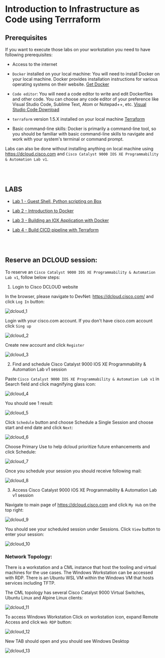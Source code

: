 # Introduction to Infrastructure as Code using Terrraform

## Prerequisites

If you want to execute those labs on your workstation you need to have following prerequisites:

- Access to the internet

- `Docker` installed on your local machine: You will need to install Docker on your local machine. Docker provides installation instructions for various operating systems on their website. [Get Docker](https://docs.docker.com/get-docker/)

- `Code editor`: You will need a code editor to write and edit Dockerfiles and other code. You can choose any code editor of your preference like Visual Studio Code, Sublime Text, Atom or Notepad++, etc. [Visual Studio Code Download](https://code.visualstudio.com/)

- `terraform` version 1.5.X installed on your local machine [Terraform](https://developer.hashicorp.com/terraform/downloads)

- Basic command-line skills: Docker is primarily a command-line tool, so you should be familiar with basic command-line skills to navigate and work with your system's terminal or command prompt.

Labs can also be done without installing anything on local machine using https://dcloud.cisco.com and `Cisco Catalyst 9000 IOS XE Programmability & Automation Lab v1`.


<br></br>

## LABS

- [Lab 1 - Guest Shell, Python scripting on Box](labs/lab1/README.md)

- [Lab 2 - Introduction to Docker](labs/lab2/README.md)

- [Lab 3 - Building an IOX Application with Docker](labs/lab3/README.md)

- [Lab 4 - Build CICD pipeline with Terraform](labs/lab4/README.md)

<br></br>

## Reserve an DCLOUD session:

To reserve an `Cisco Catalyst 9000 IOS XE Programmability & Automation Lab v1`, follow below steps:

1. Login to Cisco DCLOUD website

In the browser, please navigate to DevNet: https://dcloud.cisco.com/ and click `Log In` button:

![dcloud_1](images/dcloud_1.png)

Login with your cisco.com account. If you don't have cisco.com account click `Sing up`

![dcloud_2](images/dcloud_2.png)

Create new account and click `Register`

![dcloud_3](images/dcloud_3.png)

2. Find and schedule Cisco Catalyst 9000 IOS XE Programmability & Automation Lab v1 session

Paste `Cisco Catalyst 9000 IOS XE Programmability & Automation Lab v1` in Search field and click magnifying glass icon:

![dcloud_4](images/dcloud_4.png)

You should see 1 result:

![dcloud_5](images/dcloud_5.png)

Click `Schedule` button and choose Schedule a Single Session and choose start and end date and click `Next`:

![dcloud_6](images/dcloud_6.png)

Choose Primary Use to help dcloud prioritize future enhancements and click Schedule:

![dcloud_7](images/dcloud_7.png)

Once you schedule your session you should receive following mail:

![dcloud_8](images/dcloud_8.png)

3. Access Cisco Catalyst 9000 IOS XE Programmability & Automation Lab v1 session

Navigate to main page of https://dcloud.cisco.com and click `My Hub` on the top right:

![dcloud_9](images/dcloud_9.png)

You should see your scheduled session under Sessions. Click `View` button to enter your session:

![dcloud_10](images/dcloud_10.png)

### Network Topology:

There is a workstation and a CML instance that host the tooling and virtual machines for the use cases. The Windows Workstation can be accessed with RDP. There is an Ubuntu WSL VM within the Windows VM that hosts services including TFTP.

The CML topology has several Cisco Catalyst 9000 Virtual Switches, Ubuntu Linux and Alpine Linux clients:

![dcloud_11](images/dcloud_11.png)

To access Windows Workstation Click on workstation icon, expand Remote Access and click `Web RDP` button:

![dcloud_12](images/dcloud_12.png)

New TAB should open and you should see Windows Desktop

![dcloud_13](images/dcloud_13.png)
